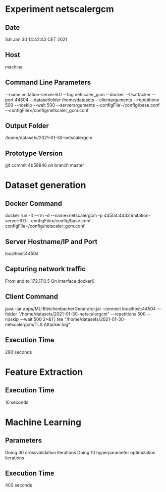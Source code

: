 # Experiment netscalergcm
## Date
Sat Jan 30 14:42:43 CET 2021
## Host
machina
## Command Line Parameters
--name imitation-server:6.0 --tag netscaler_gcm --docker --tlsattacker --port 44504 --datasetfolder /home/datasets --clientarguments --repetitions 500 --noskip --wait 500 --serverarguments --configFile=/config/base.conf --configFile=/config/netscaler_gcm.conf
## Output Folder
/home/datasets/2021-01-30-netscalergcm
## Prototype Version
git commit 4b58846
on branch master

# Dataset generation
## Docker Command
docker run -it --rm -d --name=netscalergcm -p 44504:4433  imitation-server:6.0 --configFile=/config/base.conf --configFile=/config/netscaler_gcm.conf
## Server Hostname/IP and Port
localhost:44504
## Capturing network traffic
From and to 172.17.0.5
On interface docker0
## Client Command
java -jar apps/ML-BleichenbacherGenerator.jar -connect localhost:44504 --folder "/home/datasets/2021-01-30-netscalergcm" --repetitions 500 --noskip --wait 500 2>&1 | tee "/home/datasets/2021-01-30-netscalergcm/TLS Attacker.log"
## Execution Time
290 seconds
# Feature Extraction
## Execution Time
10 seconds
# Machine Learning
## Parameters
Doing 30 crossvalidation iterations
Doing 10 hyperparameter optimization iterations
## Execution Time
400 seconds
